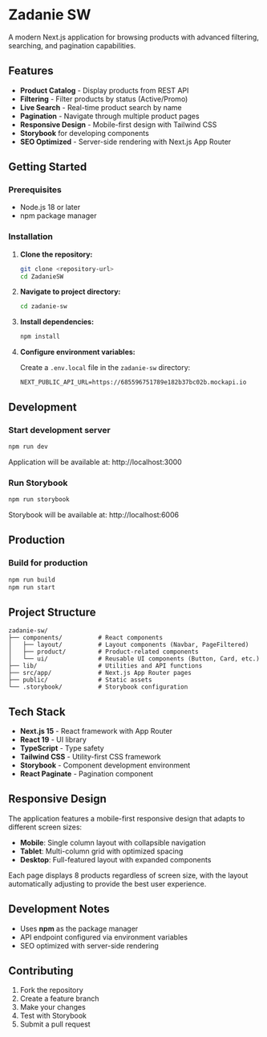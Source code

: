 # Zadanie SW

A modern Next.js application for browsing products with advanced filtering, searching, and pagination capabilities.

## Features

- **Product Catalog** - Display products from REST API
- **Filtering** - Filter products by status (Active/Promo) 
- **Live Search** - Real-time product search by name
- **Pagination** - Navigate through multiple product pages
- **Responsive Design** - Mobile-first design with Tailwind CSS
- **Storybook** for developing components
- **SEO Optimized** - Server-side rendering with Next.js App Router

## Getting Started

### Prerequisites 

- Node.js 18 or later
- npm package manager

### Installation 

1. **Clone the repository:**

   ```bash
   git clone <repository-url>
   cd ZadanieSW
   ```

2. **Navigate to project directory:**

   ```bash
   cd zadanie-sw
   ```

3. **Install dependencies:**

   ```bash
   npm install
   ```

4. **Configure environment variables:**
   
   Create a `.env.local` file in the `zadanie-sw` directory:
   ```env
   NEXT_PUBLIC_API_URL=https://685596751789e182b37bc02b.mockapi.io
   ```

## Development

### Start development server

   ```bash
   npm run dev
   ```
   Application will be available at: http://localhost:3000

### Run Storybook

   ```bash
   npm run storybook
   ```
   Storybook will be available at: http://localhost:6006

## Production

### Build for production

   ```bash
   npm run build
   npm run start
   ```

## Project Structure 
   
   ```
   zadanie-sw/
   ├── components/          # React components
   │   ├── layout/          # Layout components (Navbar, PageFiltered)
   │   ├── product/         # Product-related components
   │   └── ui/              # Reusable UI components (Button, Card, etc.)
   ├── lib/                 # Utilities and API functions
   ├── src/app/             # Next.js App Router pages
   ├── public/              # Static assets
   └── .storybook/          # Storybook configuration
   ```

## Tech Stack

- **Next.js 15** - React framework with App Router
- **React 19** - UI library
- **TypeScript** - Type safety
- **Tailwind CSS** - Utility-first CSS framework
- **Storybook** - Component development environment
- **React Paginate** - Pagination component

## Responsive Design 

The application features a mobile-first responsive design that adapts to different screen sizes:

- **Mobile**: Single column layout with collapsible navigation
- **Tablet**: Multi-column grid with optimized spacing  
- **Desktop**: Full-featured layout with expanded components

Each page displays 8 products regardless of screen size, with the layout automatically adjusting to provide the best user experience.


## Development Notes

- Uses **npm** as the package manager
- API endpoint configured via environment variables
- SEO optimized with server-side rendering

## Contributing

1. Fork the repository
2. Create a feature branch
3. Make your changes
4. Test with Storybook
5. Submit a pull request



